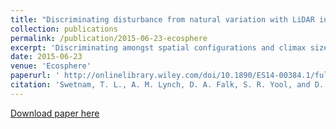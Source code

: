 ```yaml
---
title: "Discriminating disturbance from natural variation with LiDAR in semi-arid forests in the southwestern USA"
collection: publications
permalink: /publication/2015-06-23-ecosphere
excerpt: 'Discriminating amongst spatial configurations and climax size of trees in forests along varying physical gradients from time since last disturbance is a significant component of applied forest management.'
date: 2015-06-23
venue: 'Ecosphere'
paperurl: ' http://onlinelibrary.wiley.com/doi/10.1890/ES14-00384.1/full'
citation: 'Swetnam, T. L., A. M. Lynch, D. A. Falk, S. R. Yool, and D. P. Guertin. 2015. Discriminating disturbance from natural variation with LiDAR in semi-arid forests in the southwestern USA. Ecosphere 6(6):97. http://dx.doi.org/10.1890/ES14-00384.1'
---
```


[Download paper here](http://onlinelibrary.wiley.com/doi/10.1890/ES14-00384.1/full)
